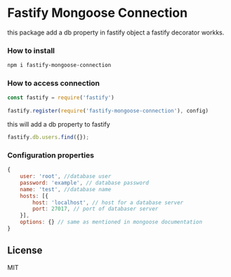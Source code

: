 # Fastify Mongoose Connection
this package add a db property in fastify object a fastify decorator workks.

### How to install
```bash
npm i fastify-mongoose-connection
```

### How to access connection
```javascript
const fastify = require('fastify')
 
fastify.register(require('fastify-mongoose-connection'), config)
```
this will add a db property to fastify
```javascript
fastify.db.users.find({});
```

### Configuration properties
```javascript
{
    user: 'root', //database user
    password: 'example', // database password
    name: 'test', //database name
    hosts: [{
        host: 'localhost', // host for a database server
        port: 27017, // port of databaser server
    }],
    options: {} // same as mentioned in mongoose documentation
}
```

## License
MIT
